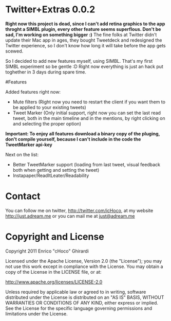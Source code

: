 # Twitter+Extras 0.0.2

**Right now this project is dead, since I can't add retina graphics to the app throght a SIMBL plugin, every other feature seems superflous. Don't be sad, I'm working on something bigger :)**
The fine folks at Twitter didn't update their Mac app in ages, they bought Tweetdeck and redesigned the Twitter experience, so I don't know how long it will take before the app gets scewed.

So I decided to add new features myself, using SIMBL. That's my first SIMBL experiment so be gentle :D Right now everything is just an hack put toghether in 3 days during spare time.

#Features

Added features right now:

- Mute filters (Right now you need to restart the client if you want them to be applied to your existing tweets)
- Tweet Marker (Only initial support, right now you can set the last read tweet, both in the main timeline and in the mentions, by right clicking on and selecting the proper option)

**Important:
To enjoy all features download a binary copy of the pluging, don't compile yourself, because I can't include in the code the TweetMarker api-key**

Next on the list:

- Better TweetMarker support (loading from last tweet, visual feedback both when getting and setting the tweet)
- Instapaper/ReadItLeater/Readability

# Contact

You can follow me on twitter, http://twitter.com/icHoco,
at my website http://just.adream.me 
or you can mail me at just@adream.me

# Copyright and License

Copyright 2011 Enrico "cHoco" Ghirardi

Licensed under the Apache License, Version 2.0 (the "License");
you may not use this work except in compliance with the License.
You may obtain a copy of the License in the LICENSE file, or at:

http://www.apache.org/licenses/LICENSE-2.0

Unless required by applicable law or agreed to in writing, software
distributed under the License is distributed on an "AS IS" BASIS,
WITHOUT WARRANTIES OR CONDITIONS OF ANY KIND, either express or implied.
See the License for the specific language governing permissions and
limitations under the License.